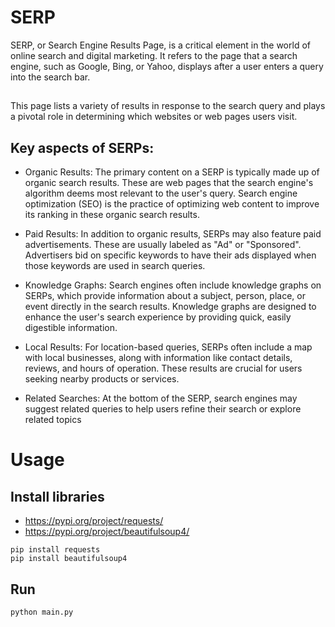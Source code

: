 # SERP

SERP, or Search Engine Results Page, is a critical element in the world of online search and digital marketing.
It refers to the page that a search engine, such as Google, Bing, or Yahoo, displays after a user enters a query into the search bar.

##

This page lists a variety of results in response to the search query and plays a pivotal role in determining which websites or web pages users visit.

## Key aspects of SERPs:

- Organic Results: The primary content on a SERP is typically made up of organic search results. These are web pages that the search engine's algorithm deems most relevant to the user's query. Search engine optimization (SEO) is the practice of optimizing web content to improve its ranking in these organic search results.

- Paid Results: In addition to organic results, SERPs may also feature paid advertisements. These are usually labeled as "Ad" or "Sponsored". Advertisers bid on specific keywords to have their ads displayed when those keywords are used in search queries.

- Knowledge Graphs: Search engines often include knowledge graphs on SERPs, which provide information about a subject, person, place, or event directly in the search results. Knowledge graphs are designed to enhance the user's search experience by providing quick, easily digestible information.

- Local Results: For location-based queries, SERPs often include a map with local businesses, along with information like contact details, reviews, and hours of operation. These results are crucial for users seeking nearby products or services.

- Related Searches: At the bottom of the SERP, search engines may suggest related queries to help users refine their search or explore related topics

# Usage

## Install libraries

- https://pypi.org/project/requests/
- https://pypi.org/project/beautifulsoup4/

```
pip install requests
pip install beautifulsoup4
```

## Run

```
python main.py
```
